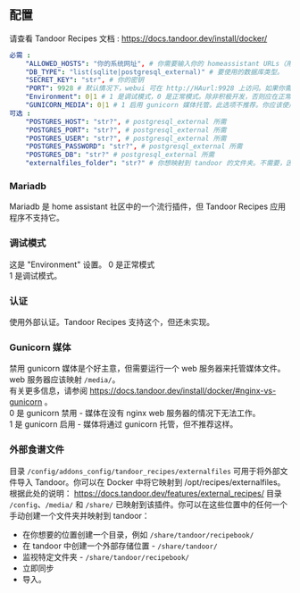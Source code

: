 ## 配置

请查看 Tandoor Recipes 文档 : https://docs.tandoor.dev/install/docker/

```yaml
必需 :
    "ALLOWED_HOSTS": "你的系统网址", # 你需要输入你的 homeassistant URLs（用逗号分隔，不带空格）以允许入口工作
    "DB_TYPE": "list(sqlite|postgresql_external)" # 要使用的数据库类型。
    "SECRET_KEY": "str", # 你的密钥
    "PORT": 9928 # 默认情况下，webui 可在 http://HAurl:9928 上访问。如果你需要更改端口，应该通过此选项而非应用程序进行更改
    "Environment": 0|1 # 1 是调试模式，0 是正常模式。除非积极开发，否则应在正常模式下运行。
    "GUNICORN_MEDIA": 0|1 # 1 启用 gunicorn 媒体托管。此选项不推荐。你应该使用 nginx 服务器来托管你的媒体 - 请查看文档。
可选 :
    "POSTGRES_HOST": "str?", # postgresql_external 所需
    "POSTGRES_PORT": "str?", # postgresql_external 所需
    "POSTGRES_USER": "str?", # postgresql_external 所需
    "POSTGRES_PASSWORD": "str?", # postgresql_external 所需
    "POSTGRES_DB": "str?" # postgresql_external 所需
    "externalfiles_folder": "str?" # 你想映射到 tandoor 的文件夹。不需要，因为 /share/ 和 /media/ 已经映射。如果该文件夹不存在，将会创建。
```
### Mariadb
Mariadb 是 home assistant 社区中的一个流行插件，但 Tandoor Recipes 应用程序不支持它。

### 调试模式
这是 "Environment" 设置。
0 是正常模式  
1 是调试模式。

### 认证
使用外部认证。Tandoor Recipes 支持这个，但还未实现。

### Gunicorn 媒体
禁用 gunicorn 媒体是个好主意，但需要运行一个 web 服务器来托管媒体文件。web 服务器应该映射 `/media/`。  
有关更多信息，请参阅 https://docs.tandoor.dev/install/docker/#nginx-vs-gunicorn 。  
0 是 gunicorn 禁用 - 媒体在没有 nginx web 服务器的情况下无法工作。  
1 是 gunicorn 启用 - 媒体将通过 gunicorn 托管，但不推荐这样。

### 外部食谱文件

目录 `/config/addons_config/tandoor_recipes/externalfiles` 可用于将外部文件导入 Tandoor。你可以在 Docker 中将它映射到 /opt/recipes/externalfiles。根据此处的说明： https://docs.tandoor.dev/features/external_recipes/
目录 `/config`、`/media/` 和 `/share/` 已映射到该插件。你可以在这些位置中的任何一个手动创建一个文件夹并映射到 tandoor：
- 在你想要的位置创建一个目录，例如 `/share/tandoor/recipebook/`
- 在 tandoor 中创建一个外部存储位置 - `/share/tandoor/`
- 监视特定文件夹 - `/share/tandoor/recipebook/`
- 立即同步
- 导入。